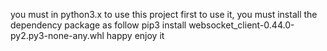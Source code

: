 you must in python3.x to use this project 
first to use it, you must install the dependency package as follow 
pip3 install websocket_client-0.44.0-py2.py3-none-any.whl 
happy enjoy it


